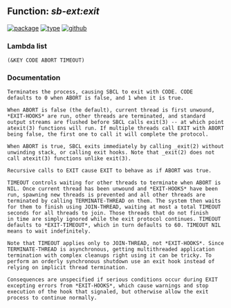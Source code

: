 ## Function: ***sb-ext:exit***
[![package](https://img.shields.io/badge/Package-SB--EXT-5f9ea0.svg?style=social&colorA=999999)](../) [![type](https://img.shields.io/badge/Type-Function-5f9ea0.svg?style=social&colorA=999999)](../#function) [![github](https://img.shields.io/badge/GitHub-View_the_source-5f9ea0.svg?style=social&colorA=999999&logo=github)](https://github.com/sbcl/sbcl/blob/master/src/code/cold-init.lisp/) 
### Lambda list
```
(&KEY CODE ABORT TIMEOUT)
```
### Documentation
```
Terminates the process, causing SBCL to exit with CODE. CODE
defaults to 0 when ABORT is false, and 1 when it is true.

When ABORT is false (the default), current thread is first unwound,
*EXIT-HOOKS* are run, other threads are terminated, and standard
output streams are flushed before SBCL calls exit(3) -- at which point
atexit(3) functions will run. If multiple threads call EXIT with ABORT
being false, the first one to call it will complete the protocol.

When ABORT is true, SBCL exits immediately by calling _exit(2) without
unwinding stack, or calling exit hooks. Note that _exit(2) does not
call atexit(3) functions unlike exit(3).

Recursive calls to EXIT cause EXIT to behave as if ABORT was true.

TIMEOUT controls waiting for other threads to terminate when ABORT is
NIL. Once current thread has been unwound and *EXIT-HOOKS* have been
run, spawning new threads is prevented and all other threads are
terminated by calling TERMINATE-THREAD on them. The system then waits
for them to finish using JOIN-THREAD, waiting at most a total TIMEOUT
seconds for all threads to join. Those threads that do not finish
in time are simply ignored while the exit protocol continues. TIMEOUT
defaults to *EXIT-TIMEOUT*, which in turn defaults to 60. TIMEOUT NIL
means to wait indefinitely.

Note that TIMEOUT applies only to JOIN-THREAD, not *EXIT-HOOKS*. Since
TERMINATE-THREAD is asynchronous, getting multithreaded application
termination with complex cleanups right using it can be tricky. To
perform an orderly synchronous shutdown use an exit hook instead of
relying on implicit thread termination.

Consequences are unspecified if serious conditions occur during EXIT
excepting errors from *EXIT-HOOKS*, which cause warnings and stop
execution of the hook that signaled, but otherwise allow the exit
process to continue normally.
```
